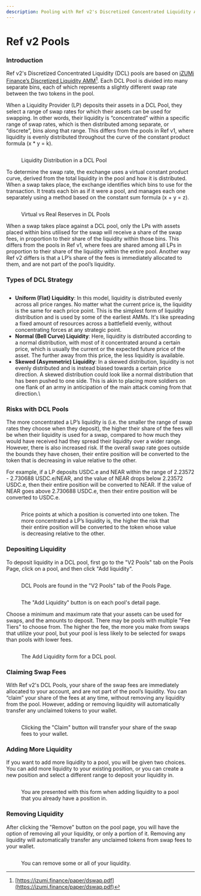 ```yaml
---
description: Pooling with Ref v2's Discretized Concentrated Liquidity AMM
---
```


# Ref v2 Pools

### Introduction

Ref v2's Discretized Concentrated Liquidity (DCL) pools are based on [iZUMi Finance’s Discretized Liquidity AMM](#user-content-fn-1)[^1]. Each DCL Pool is divided into many separate bins, each of which represents a slightly different swap rate between the two tokens in the pool.&#x20;

When a Liquidity Provider (LP) deposits their assets in a DCL Pool, they select a range of swap rates for which their assets can be used for swapping. In other words, their liquidity is “concentrated” within a specific range of swap rates, which is then distributed among separate, or “discrete”, bins along that range. This differs from the pools in Ref v1, where liquidity is evenly distributed throughout the curve of the constant product formula (x \* y = k).



<figure><img src="../../../.gitbook/assets/Screenshot 2023-11-02 at 16.10.43.png" alt=""><figcaption><p>Liquidity Distribution in a DCL Pool</p></figcaption></figure>

To determine the swap rate, the exchange uses a virtual constant product curve, derived from the total liquidity in the pool and how it is distributed. When a swap takes place, the exchange identifies which bins to use for the transaction. It treats each bin as if it were a pool, and manages each one separately using a method based on the constant sum formula (x + y = z).

<figure><img src="../../../.gitbook/assets/RefV2Distribution.png" alt=""><figcaption><p>Virtual vs Real Reserves in DL Pools</p></figcaption></figure>

When a swap takes place against a DCL pool, only the LPs with assets placed within bins utilised for the swap will receive a share of the swap fees, in proportion to their share of the liquidity within those bins. This differs from the pools in Ref v1, where fees are shared among all LPs in proportion to their share of the liquidity within the entire pool. Another way Ref v2 differs is that a LP’s share of the fees is immediately allocated to them, and are not part of the pool’s liquidity.

### Types of DCL Strategy

<figure><img src="../../../.gitbook/assets/DCL liquidity shapes.png" alt=""><figcaption></figcaption></figure>

* **Uniform (Flat) Liquidity**: In this model, liquidity is distributed evenly across all price ranges. No matter what the current price is, the liquidity is the same for each price point. This is the simplest form of liquidity distribution and is used by some of the earliest AMMs. It's like spreading a fixed amount of resources across a battlefield evenly, without concentrating forces at any strategic point.
* **Normal (Bell Curve) Liquidity**: Here, liquidity is distributed according to a normal distribution, with most of it concentrated around a certain price, which is usually the current or the expected future price of the asset. The further away from this price, the less liquidity is available.
* **Skewed (Asymmetric) Liquidity**: In a skewed distribution, liquidity is not evenly distributed and is instead biased towards a certain price direction. A skewed distribution could look like a normal distribution that has been pushed to one side. This is akin to placing more soldiers on one flank of an army in anticipation of the main attack coming from that direction.\


### Risks with DCL Pools

The more concentrated a LP’s liquidity is (i.e. the smaller the range of swap rates they choose when they deposit), the higher their share of the fees will be when their liquidity is used for a swap, compared to how much they would have received had they spread their liquidity over a wider range. However, there is also increased risk. If the overall swap rate goes outside the bounds they have chosen, their entire position will be converted to the token that is decreasing in value relative to the other.&#x20;

For example, if a LP deposits USDC.e and NEAR within the range of 2.23572 - 2.730688 USDC.e/NEAR, and the value of NEAR drops below 2.23572 USDC.e, then their entire position will be converted to NEAR. If the value of NEAR goes above 2.730688 USDC.e, then their entire position will be converted to USDC.e.

<figure><img src="../../../.gitbook/assets/price_points_converted.png" alt=""><figcaption><p>Price points at which a position is converted into one token. The more concentrated a LP’s liquidity is, the higher the risk that their entire position will be converted to the token whose value is decreasing relative to the other.  </p></figcaption></figure>

### Depositing Liquidity

To deposit liquidity in a DCL pool, first go to the "V2 Pools" tab on the Pools Page, click on a pool, and then click "Add liquidity".

<figure><img src="../../../.gitbook/assets/image (4).png" alt=""><figcaption><p>DCL Pools are found in the "V2 Pools" tab of the Pools Page.</p></figcaption></figure>

<figure><img src="../../../.gitbook/assets/image (5).png" alt=""><figcaption><p>The "Add Liquidity" button is on each pool's detail page. </p></figcaption></figure>

Choose a minimum and maximum rate that your assets can be used for swaps, and the amounts to deposit. There may be pools with multiple "Fee Tiers" to choose from. The higher the fee, the more you make from swaps that utilize your pool, but your pool is less likely to be selected for swaps than pools with lower fees.&#x20;

<figure><img src="../../../.gitbook/assets/image.png" alt=""><figcaption><p>The Add Liquidity form for a DCL pool.</p></figcaption></figure>

### Claiming Swap Fees

With Ref v2's DCL Pools, your share of the swap fees are immediately allocated to your account, and are not part of the pool’s liquidity. You can “claim” your share of the fees at any time, without removing any liquidity from the pool. However, adding or removing liquidity will automatically transfer any unclaimed tokens to your wallet. &#x20;

<figure><img src="../../../.gitbook/assets/image (1).png" alt=""><figcaption><p>Clicking the "Claim" button will transfer your share of the swap fees to your wallet.</p></figcaption></figure>

### Adding More Liquidity

If you want to add more liquidity to a pool, you will be given two choices. You can add more liquidity to your existing position, or you can create a new position and select a different range to deposit your liquidity in.&#x20;

<figure><img src="../../../.gitbook/assets/image (2).png" alt=""><figcaption><p>You are presented with this form when adding liquidity to a pool that you already have a position in.</p></figcaption></figure>

### Removing Liquidity

After clicking the "Remove" button on the pool page, you will have the option of removing all your liquidity, or only a portion of it. Removing any liquidity will automatically transfer any unclaimed tokens from swap fees to your wallet.&#x20;

<figure><img src="../../../.gitbook/assets/image (3).png" alt=""><figcaption><p>You can remove some or all of your liquidity.</p></figcaption></figure>

[^1]: [https://izumi.finance/paper/dswap.pdf](https://izumi.finance/paper/dswap.pdf)
